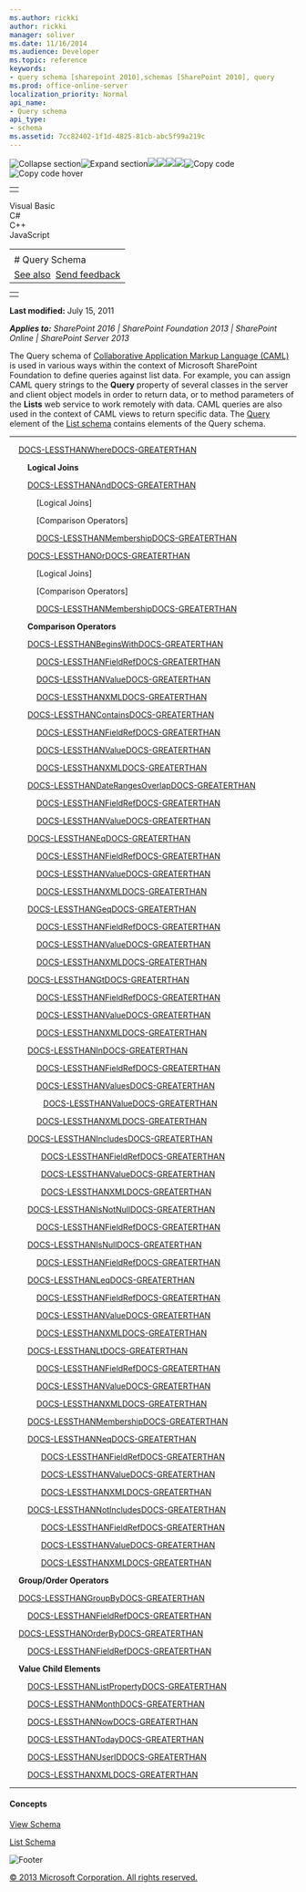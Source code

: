 ```yaml
---
ms.author: rickki
author: rickki
manager: soliver
ms.date: 11/16/2014
ms.audience: Developer
ms.topic: reference
keywords:
- query schema [sharepoint 2010],schemas [SharePoint 2010], query
ms.prod: office-online-server
localization_priority: Normal
api_name:
- Query schema
api_type:
- schema
ms.assetid: 7cc82402-1f1d-4825-81cb-abc5f99a219c
---
```


![Collapse
section](../icons/collapse_all.gif "Collapse section")![Expand
section](../icons/expand_all.gif "Expand section")![](../icons/collapse_all.gif)![](../icons/expand_all.gif)![](../icons/dropdown.gif)![](../icons/dropdownHover.gif)![Copy
code](../icons/copycode.gif "Copy code")![Copy code
hover](../icons/copycodeHighlight.gif "Copy code hover")
<table>
<tbody>
<tr class="odd">
<td align="left"></td>
</tr>
</tbody>
</table>

Visual Basic  
C\#  
C++  
JavaScript  

<table>
<tbody>
<tr class="odd">
<td align="left"><span id="runningHeaderText"></span></td>
</tr>
<tr class="even">
<td align="left"># Query Schema</td>
</tr>
<tr class="odd">
<td align="left"><a href="#seeAlsoToggle">See also</a>  <span id="headfeedbackarea" class="feedbackhead"><a href="javascript:SubmitFeedback(&#39;docthis@Microsoft.com&#39;,&#39;&#39;,&#39;&#39;,&#39;&#39;,&#39;1.0.18082.1225&#39;,&#39;%0\dThank%20you%20for%20your%20feedback.%20The%20developer%20writing%20teams%20use%20your%20feedback%20to%20improve%20documentation.%20While%20we%20are%20reviewing%20your%20feedback,%20we%20may%20send%20you%20e-mail%20to%20ask%20for%20clarification%20or%20feedback%20on%20a%20solution.%20We%20do%20not%20use%20your%20e-mail%20address%20for%20any%20other%20purpose%20and%20we%20delete%20it%20after%20we%20finish%20our%20review.%0\AFor%20further%20information%20about%20the%20privacy%20policies%20of%20Microsoft,%20please%20see%20http://privacy.microsoft.com/en-us/default.aspx.%0\A%0\d&#39;,&#39;Customer%20feedback&#39;);">Send feedback</a></span></td>
</tr>
</tbody>
</table>

<table>
<colgroup>
<col width="100%" />
</colgroup>
<tbody>
<tr class="odd">
<td align="left"></td>
</tr>
</tbody>
</table>

**Last modified:** July 15, 2011

***Applies to:** SharePoint 2016 | SharePoint Foundation 2013 |
SharePoint Online | SharePoint Server 2013*

The Query schema of [Collaborative Application Markup Language
(CAML)](introduction-to-collaborative-application-markup-language-caml.htm) is used in various
ways within the context of Microsoft SharePoint Foundation to define
queries against list data. For example, you can assign CAML query
strings to the **Query** property of several
classes in the server and client object models in order to return data,
or to method parameters of the <span sdata="cer"
target="T:websvcLists.Lists">**Lists**</span> web service to work
remotely with data. CAML queries are also used in the context of CAML
views to return specific data. The
[Query](query-element-list.htm) element of the [List
schema](list-schema.htm) contains elements of
the Query schema.


----------------------------------------------------------------------------------------------------------------------------------------------------------------------------------------------------------

    [DOCS-LESSTHANWhereDOCS-GREATERTHAN](where-element-query.htm)

        **Logical Joins**

        [DOCS-LESSTHANAndDOCS-GREATERTHAN](and-element-query.htm)

            [Logical Joins]

            [Comparison Operators]

            [DOCS-LESSTHANMembershipDOCS-GREATERTHAN](membership-element-query.htm)

        [DOCS-LESSTHANOrDOCS-GREATERTHAN](or-element-query.htm)

            [Logical Joins]

            [Comparison Operators]

            [DOCS-LESSTHANMembershipDOCS-GREATERTHAN](membership-element-query.htm)

        **Comparison Operators**

        [DOCS-LESSTHANBeginsWithDOCS-GREATERTHAN](beginswith-element-query.htm)

            [DOCS-LESSTHANFieldRefDOCS-GREATERTHAN](fieldref-element-query.htm)

            [DOCS-LESSTHANValueDOCS-GREATERTHAN](value-element-query.htm)

            [DOCS-LESSTHANXMLDOCS-GREATERTHAN](xml-element.htm)

        [DOCS-LESSTHANContainsDOCS-GREATERTHAN](contains-element-query.htm)

            [DOCS-LESSTHANFieldRefDOCS-GREATERTHAN](fieldref-element-query.htm)

            [DOCS-LESSTHANValueDOCS-GREATERTHAN](value-element-query.htm)

            [DOCS-LESSTHANXMLDOCS-GREATERTHAN](xml-element.htm)

        [DOCS-LESSTHANDateRangesOverlapDOCS-GREATERTHAN](daterangesoverlap-element-query.htm)

            [DOCS-LESSTHANFieldRefDOCS-GREATERTHAN](fieldref-element-query.htm)

            [DOCS-LESSTHANValueDOCS-GREATERTHAN](value-element-query.htm)

        [DOCS-LESSTHANEqDOCS-GREATERTHAN](eq-element-query.htm)

            [DOCS-LESSTHANFieldRefDOCS-GREATERTHAN](fieldref-element-query.htm)

            [DOCS-LESSTHANValueDOCS-GREATERTHAN](value-element-query.htm)

            [DOCS-LESSTHANXMLDOCS-GREATERTHAN](xml-element.htm)

        [DOCS-LESSTHANGeqDOCS-GREATERTHAN](geq-element-query.htm)

            [DOCS-LESSTHANFieldRefDOCS-GREATERTHAN](fieldref-element-query.htm)

            [DOCS-LESSTHANValueDOCS-GREATERTHAN](value-element-query.htm)

            [DOCS-LESSTHANXMLDOCS-GREATERTHAN](xml-element.htm)

        [DOCS-LESSTHANGtDOCS-GREATERTHAN](gt-element-query.htm)

            [DOCS-LESSTHANFieldRefDOCS-GREATERTHAN](fieldref-element-query.htm)

            [DOCS-LESSTHANValueDOCS-GREATERTHAN](value-element-query.htm)

            [DOCS-LESSTHANXMLDOCS-GREATERTHAN](xml-element.htm)

        [DOCS-LESSTHANInDOCS-GREATERTHAN](in-element-query.htm)

            [DOCS-LESSTHANFieldRefDOCS-GREATERTHAN](fieldref-element-query.htm)

            [DOCS-LESSTHANValuesDOCS-GREATERTHAN](values-element-query.htm)

              
[DOCS-LESSTHANValueDOCS-GREATERTHAN](value-element-query.htm)

            [DOCS-LESSTHANXMLDOCS-GREATERTHAN](xml-element.htm)

        [DOCS-LESSTHANIncludesDOCS-GREATERTHAN](includes-element-query.htm)

              [DOCS-LESSTHANFieldRefDOCS-GREATERTHAN](fieldref-element-query.htm)

              [DOCS-LESSTHANValueDOCS-GREATERTHAN](value-element-query.htm)

              [DOCS-LESSTHANXMLDOCS-GREATERTHAN](xml-element.htm)

        [DOCS-LESSTHANIsNotNullDOCS-GREATERTHAN](isnotnull-element-query.htm)

            [DOCS-LESSTHANFieldRefDOCS-GREATERTHAN](fieldref-element-query.htm)

        [DOCS-LESSTHANIsNullDOCS-GREATERTHAN](isnull-element-query.htm)

            [DOCS-LESSTHANFieldRefDOCS-GREATERTHAN](fieldref-element-query.htm)

        [DOCS-LESSTHANLeqDOCS-GREATERTHAN](leq-element-query.htm)

            [DOCS-LESSTHANFieldRefDOCS-GREATERTHAN](fieldref-element-query.htm)

            [DOCS-LESSTHANValueDOCS-GREATERTHAN](value-element-query.htm)

            [DOCS-LESSTHANXMLDOCS-GREATERTHAN](xml-element.htm)

        [DOCS-LESSTHANLtDOCS-GREATERTHAN](lt-element-query.htm)

            [DOCS-LESSTHANFieldRefDOCS-GREATERTHAN](fieldref-element-query.htm)

            [DOCS-LESSTHANValueDOCS-GREATERTHAN](value-element-query.htm)

            [DOCS-LESSTHANXMLDOCS-GREATERTHAN](xml-element.htm)

        [DOCS-LESSTHANMembershipDOCS-GREATERTHAN](membership-element-query.htm)

        [DOCS-LESSTHANNeqDOCS-GREATERTHAN](neq-element-query.htm)

              [DOCS-LESSTHANFieldRefDOCS-GREATERTHAN](fieldref-element-query.htm)

              [DOCS-LESSTHANValueDOCS-GREATERTHAN](value-element-query.htm)

              [DOCS-LESSTHANXMLDOCS-GREATERTHAN](xml-element.htm)

        [DOCS-LESSTHANNotIncludesDOCS-GREATERTHAN](notincludes-element-query.htm)

              [DOCS-LESSTHANFieldRefDOCS-GREATERTHAN](fieldref-element-query.htm)

              [DOCS-LESSTHANValueDOCS-GREATERTHAN](value-element-query.htm)

              [DOCS-LESSTHANXMLDOCS-GREATERTHAN](xml-element.htm)

    **Group/Order Operators**

    [DOCS-LESSTHANGroupByDOCS-GREATERTHAN](groupby-element-query.htm)

        [DOCS-LESSTHANFieldRefDOCS-GREATERTHAN](fieldref-element-query.htm)

    [DOCS-LESSTHANOrderByDOCS-GREATERTHAN](orderby-element-query.htm)

        [DOCS-LESSTHANFieldRefDOCS-GREATERTHAN](fieldref-element-query.htm)

    **Value Child Elements**

        [DOCS-LESSTHANListPropertyDOCS-GREATERTHAN](listproperty-element-query.htm)

        [DOCS-LESSTHANMonthDOCS-GREATERTHAN](month-element-query.htm)

        [DOCS-LESSTHANNowDOCS-GREATERTHAN](now-element-query.htm)

        [DOCS-LESSTHANTodayDOCS-GREATERTHAN](today-element-query.htm)

        [DOCS-LESSTHANUserIDDOCS-GREATERTHAN](userid-element-query.htm)

        [DOCS-LESSTHANXMLDOCS-GREATERTHAN](xml-element.htm)


-------------------------------------------------------------------------------------------------------------------------------------------------------------------------------------------

#### Concepts

<span sdata="link">[View
Schema](view-schema.htm)</span>

<span sdata="link">[List
Schema](list-schema.htm)</span>

![Footer](../icons/footer.gif "Footer")

[© 2013 Microsoft Corporation. All rights
reserved.](office-2013-documentation-copyright-notice.htm)



